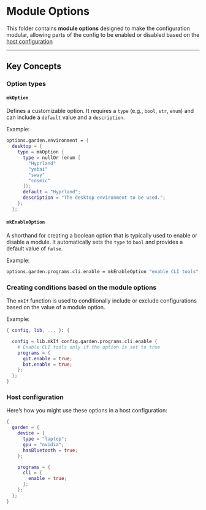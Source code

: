 # Module Options

This folder contains **module options** designed to make the configuration
modular, allowing parts of the config to be enabled or disabled based on the
[host configuration](../../../hosts)

---

## Key Concepts

### Option types

#### `mkOption`

Defines a customizable option. It requires a `type` (e.g., `bool`, `str`,
`enum`) and can include a `default` value and a `description`.

Example:

```nix
options.garden.environment = {
  desktop = {
    type = mkOption {
      type = nullOr (enum [
        "Hyprland"
        "yabai"
        "sway"
        "cosmic"
      ]);
      default = "Hyprland";
      description = "The desktop environment to be used.";
    };
  };
```

#### `mkEnableOption`

A shorthand for creating a boolean option that is typically used to enable or
disable a module. It automatically sets the `type` to `bool` and provides a
default value of `false`.

Example:

```nix
options.garden.programs.cli.enable = mkEnableOption "enable CLI tools";
```

### Creating conditions based on the module options

The `mkIf` function is used to conditionally include or exclude configurations
based on the value of a module option.

Example:

```nix
{ config, lib, ... }: {

  config = lib.mkIf config.garden.programs.cli.enable {
    # Enable CLI tools only if the option is set to true
    programs = {
      git.enable = true;
      bat.enable = true;
    };
  };
}
```

### Host configuration

Here’s how you might use these options in a host configuration:

```nix
{
  garden = {
    device = {
      type = "laptop";
      gpu = "nvidia";
      hasBluetooth = true;
    };

    programs = {
      cli = {
        enable = true;
      };
    };
  };
}
```
